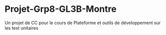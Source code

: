 # Projet-Grp8-GL3B-Montre
Un projet de CC pour le cours de Plateforme et outils de développement sur les test unitaires
